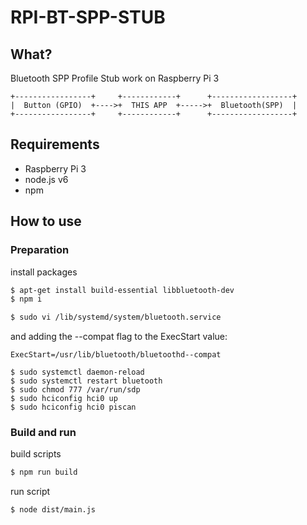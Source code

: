# RPI-BT-SPP-STUB

## What?
Bluetooth SPP Profile Stub work on Raspberry Pi 3

```
+-----------------+     +------------+      +------------------+
|  Button (GPIO)  +---->+  THIS APP  +----->+  Bluetooth(SPP)  |
+-----------------+     +------------+      +------------------+
```

## Requirements
- Raspberry Pi 3
- node.js v6
- npm

## How to use

### Preparation

install packages
```bash
$ apt-get install build-essential libbluetooth-dev
$ npm i
```

```bash
$ sudo vi /lib/systemd/system/bluetooth.service
```

and adding the --compat flag to the ExecStart value:

```
ExecStart=/usr/lib/bluetooth/bluetoothd--compat
```

```
$ sudo systemctl daemon-reload
$ sudo systemctl restart bluetooth
$ sudo chmod 777 /var/run/sdp
$ sudo hciconfig hci0 up
$ sudo hciconfig hci0 piscan
```

### Build and run

build scripts

```bash
$ npm run build
```

run script

```bash
$ node dist/main.js
```